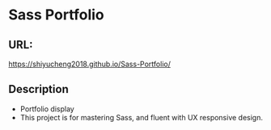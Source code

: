 # Sass Portfolio

## URL:
https://shiyucheng2018.github.io/Sass-Portfolio/

## Description

* Portfolio display 
* This project is for mastering Sass, and fluent with UX responsive design.
 